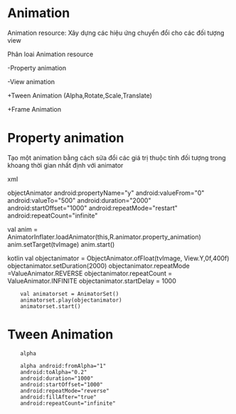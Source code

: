 # Animation
 Animation resource: Xây dựng các hiệu ứng chuyển đổi cho các đối tượng view
 
 Phân loai Animation resource
 
 -Property animation
 
 -View animation
 
  +Tween Animation (Alpha,Rotate,Scale,Translate)
  
  +Frame Animation
  
  # Property animation
  
  Tạo một animation bằng cách sửa đổi các giá trị thuộc tính đối tượng trong khoang thời gian nhất định với animator
  
  xml
  
  objectAnimator android:propertyName="y"
        android:valueFrom="0"
        android:valueTo="500"
        android:duration="2000"
        android:startOffset="1000"
        android:repeatMode="restart"
        android:repeatCount="infinite"
        
        
  val anim = AnimatorInflater.loadAnimator(this,R.animator.property_animation)
        anim.setTarget(tvImage)
        anim.start()      
  
  kotlin
   val objectanimator = ObjectAnimator.ofFloat(tvImage, View.Y,0f,400f)
        objectanimator.setDuration(2000)
        objectanimator.repeatMode =ValueAnimator.REVERSE
        objectanimator.repeatCount = ValueAnimator.INFINITE
        objectanimator.startDelay = 1000

        val animatorset = AnimatorSet()
        animatorset.play(objectanimator)
        animatorset.start()
        
 # Tween Animation       
        
        alpha
        
        alpha android:fromAlpha="1"
        android:toAlpha="0.2"
        android:duration="1000"
        android:startOffset="1000"
        android:repeatMode="reverse"
        android:fillAfter="true"
        android:repeatCount="infinite"
        
        

